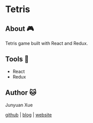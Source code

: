 # Tetris

## About :video_game:
Tetris game built with React and Redux.

## Tools :wrench:
* React
* Redux

## Author :cat:
Junyuan Xue

[github](https://github.com/junyuanxue) | [blog](https://spinningcodes.wordpress.com/) | [website](http://junyuanxue.github.io/)
